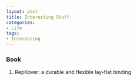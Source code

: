 ```yaml
---
layout: post
title: Interesting Stuff
categories:
- Life
tags:
- Interesting
---
```



### Book
1. RepKover: a durable and flexible lay-flat binding



